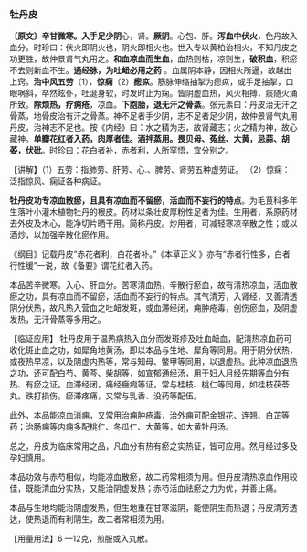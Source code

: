 ### 牡丹皮

**〔原文〕辛甘微寒。入手足少阴**心，肾。**厥阴**。心包、肝。**泻血中伏火**，色丹故入血分。时珍曰：伏火即阴火也，阴火即相火也。世入专以黄柏治相火，不知丹皮之功更胜，故仲景肾气丸用之。**和血凉血而生血**，血热则枯，凉则生，**破积血**，积瘀不去则新血不生。**通经脉，为吐衄必用之药** 。血属阴本静，因相火所逼，故越出上窍。**治中风五劳**（1），**惊痫**（2）**瘛疭**。筋脉伸缩抽掣为瘛疭，或手足抽掣，口眼㖞斜，卒然眩仆，吐涎身软，时发时止为痫。皆阴虚血热，风火相搏，痰随火涌所致。**除烦热，疗痈疮**，凉血。**下胞胎，退无汗之骨蒸**。张元素曰：丹皮治无汗之骨蒸，地骨皮治有汗之骨蒸。神不足者手少阴，志不足者足少阴，故仲景肾气丸用丹皮，治神志不足也。按《内经》曰：水之精为志，故肾藏志；火之精为神，故心藏神。**单瓣花红者入药，肉厚者佳。酒拌蒸用。畏贝母、菟丝、大黄，忌蒜、胡荽，伏砒**。时珍曰：花白者补，赤者利，人所罕悟，宜分别之。

【讲解】（1）五劳：指肺劳、肝劳、心.、脾劳、肾劳五种虚劳证。 （2）惊痫：泛指惊风、痫证各种病证。

 **牡丹皮功专凉血散瘀，且具有凉血而不留瘀，活血而不妄行的特点**。为毛茛科多年生落叶小灌木植物牡丹的根皮。药材以条壮皮厚粉性足者为佳。生用者，系原药材去外皮及木心，能净切片晒干用。简称丹皮。炒用者，可减轻寒凉辛散之性；或以酒炒，以加强辛散化瘀作用。

《纲目》记载丹皮“赤花者利，白花者补。”《本草正义 》亦有“赤者行性多，白者行性缓”一说，故《备要》谓花红者入药。

 本品苦辛微寒。入心、肝血分。苦寒清血热，辛散行瘀血，故有清热凉血，活血散瘀之功，具有凉血而不留瘀，活血而不妄行的特点。其气清芳，入肾经，又善清透阴分伏热，故凡热入营血之吐衄发斑，或血滞经闭，痈肿疮毒，创伤瘀血，及阴虚发热，无汗骨蒸等多用之。	

 【临证应用】  牡丹皮用于温热病热入血分而发斑疹及吐血衄血，配清热凉血药可收化斑止血之功，如犀角地黄汤，即以本品与生地、犀角等同用。用于阴分伏热，或夜热早凉，以及阴虚内热等，常与知母、鳖甲等同用，以退虚热。此种凉血退热之功，还可配白芍、黄芩、柴胡等，如宣郁通经汤，用于妇人月经先期等血分有热、有瘀之证。血滞经闭，痛经癥瘕等证，常与桂枝、桃仁等同用，如桂枝茯苓丸。跌打损伤，瘀滞疼痛，又常与乳香、没药等配伍。

此外，本品能凉血消痈，又常用治痈肿疮毒，治外痈可配金银花、连翘、白芷等药；治肠痈等内痈多配桃仁、冬瓜仁、大黄等，如大黄牡丹汤。

总之，丹皮为临床常用之品，凡血分有热有瘀之实热证，皆可应用。然月经过多及孕妇慎用。

本品功效与赤芍相似，均能凉血散瘀，故二药常相须为用。但丹皮清热凉血作用较佳，既能清血分实热，又能治阴虚发热；赤芍活血祛瘀之力为优，并善止痛。

本品与生地均能治阴虚发热，但生地重在甘寒滋阴，能使阴生而热退；丹皮清芳透达，使热退而有利阴生，故二者常相须为用。

【用量用法】6 —12克，煎服或入丸散。

